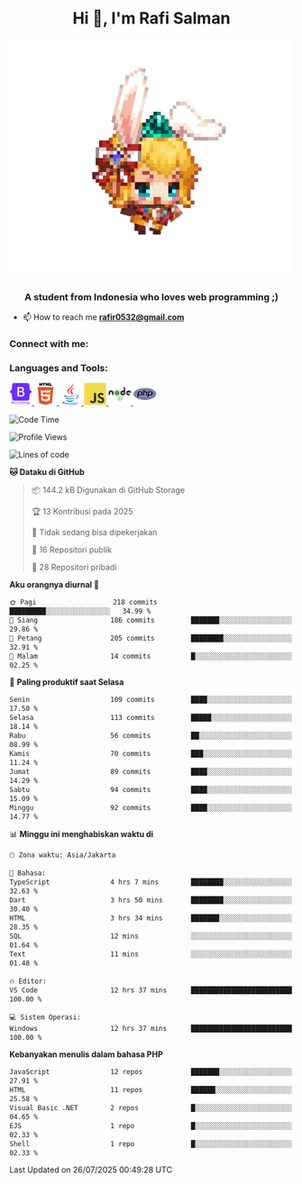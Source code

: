 <h1 align="center">Hi 👋, I'm Rafi Salman</h1>
<img src="img/lp.gif" /> 
<h3 align="center">A student from Indonesia who loves web programming ;)</h3>

- 📫 How to reach me **rafir0532@gmail.com**

<h3 align="left">Connect with me:</h3>
<p align="left">
</p>

<h3 align="left">Languages and Tools:</h3>
<p align="left"> <a href="https://getbootstrap.com" target="_blank" rel="noreferrer"> <img src="https://raw.githubusercontent.com/devicons/devicon/master/icons/bootstrap/bootstrap-plain-wordmark.svg" alt="bootstrap" width="40" height="40"/> </a> <a href="https://www.w3.org/html/" target="_blank" rel="noreferrer"> <img src="https://raw.githubusercontent.com/devicons/devicon/master/icons/html5/html5-original-wordmark.svg" alt="html5" width="40" height="40"/> </a> <a href="https://www.java.com" target="_blank" rel="noreferrer"> <img src="https://raw.githubusercontent.com/devicons/devicon/master/icons/java/java-original.svg" alt="java" width="40" height="40"/> </a> <a href="https://developer.mozilla.org/en-US/docs/Web/JavaScript" target="_blank" rel="noreferrer"> <img src="https://raw.githubusercontent.com/devicons/devicon/master/icons/javascript/javascript-original.svg" alt="javascript" width="40" height="40"/> </a> <a href="https://nodejs.org" target="_blank" rel="noreferrer"> <img src="https://raw.githubusercontent.com/devicons/devicon/master/icons/nodejs/nodejs-original-wordmark.svg" alt="nodejs" width="40" height="40"/> </a> <a href="https://www.php.net" target="_blank" rel="noreferrer"> <img src="https://raw.githubusercontent.com/devicons/devicon/master/icons/php/php-original.svg" alt="php" width="40" height="40"/> </a> </p>

<!--START_SECTION:waka-->
![Code Time](http://img.shields.io/badge/Code%20Time-537%20hrs%2029%20mins-blue)

![Profile Views](http://img.shields.io/badge/Profil%20dilihat-0-blue)

![Lines of code](https://img.shields.io/badge/Sejak%20Hello%20World%20aku%20telah%20menulis-1.8%20million%20baris%20kode-blue)

**🐱 Dataku di GitHub** 

> 📦 144.2 kB Digunakan di GitHub Storage 
 > 
> 🏆 13 Kontribusi pada 2025
 > 
> 🚫 Tidak sedang bisa dipekerjakan
 > 
> 📜 16 Repositori publik 
 > 
> 🔑 28 Repositori pribadi 
 > 
**Aku orangnya diurnal 🐤** 

```text
🌞 Pagi                   218 commits         █████████░░░░░░░░░░░░░░░░   34.99 % 
🌆 Siang                  186 commits         ███████░░░░░░░░░░░░░░░░░░   29.86 % 
🌃 Petang                 205 commits         ████████░░░░░░░░░░░░░░░░░   32.91 % 
🌙 Malam                  14 commits          █░░░░░░░░░░░░░░░░░░░░░░░░   02.25 % 
```
📅 **Paling produktif saat Selasa** 

```text
Senin                    109 commits         ████░░░░░░░░░░░░░░░░░░░░░   17.50 % 
Selasa                   113 commits         █████░░░░░░░░░░░░░░░░░░░░   18.14 % 
Rabu                     56 commits          ██░░░░░░░░░░░░░░░░░░░░░░░   08.99 % 
Kamis                    70 commits          ███░░░░░░░░░░░░░░░░░░░░░░   11.24 % 
Jumat                    89 commits          ████░░░░░░░░░░░░░░░░░░░░░   14.29 % 
Sabtu                    94 commits          ████░░░░░░░░░░░░░░░░░░░░░   15.09 % 
Minggu                   92 commits          ████░░░░░░░░░░░░░░░░░░░░░   14.77 % 
```


📊 **Minggu ini menghabiskan waktu di** 

```text
🕑︎ Zona waktu: Asia/Jakarta

💬 Bahasa: 
TypeScript               4 hrs 7 mins        ████████░░░░░░░░░░░░░░░░░   32.63 % 
Dart                     3 hrs 50 mins       ████████░░░░░░░░░░░░░░░░░   30.40 % 
HTML                     3 hrs 34 mins       ███████░░░░░░░░░░░░░░░░░░   28.35 % 
SQL                      12 mins             ░░░░░░░░░░░░░░░░░░░░░░░░░   01.64 % 
Text                     11 mins             ░░░░░░░░░░░░░░░░░░░░░░░░░   01.48 % 

🔥 Editor: 
VS Code                  12 hrs 37 mins      █████████████████████████   100.00 % 

💻 Sistem Operasi: 
Windows                  12 hrs 37 mins      █████████████████████████   100.00 % 
```

**Kebanyakan menulis dalam bahasa PHP** 

```text
JavaScript               12 repos            ███████░░░░░░░░░░░░░░░░░░   27.91 % 
HTML                     11 repos            ██████░░░░░░░░░░░░░░░░░░░   25.58 % 
Visual Basic .NET        2 repos             █░░░░░░░░░░░░░░░░░░░░░░░░   04.65 % 
EJS                      1 repo              █░░░░░░░░░░░░░░░░░░░░░░░░   02.33 % 
Shell                    1 repo              █░░░░░░░░░░░░░░░░░░░░░░░░   02.33 % 
```




 Last Updated on 26/07/2025 00:49:28 UTC
<!--END_SECTION:waka-->
